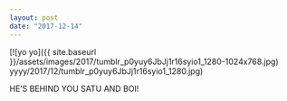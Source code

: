 ```yaml
---
layout: post
date: "2017-12-14"
---
```


[![yo yo]({{ site.baseurl }}/assets/images/2017/tumblr_p0yuy6JbJj1r16syio1_1280-1024x768.jpg) yyyy/2017/12/tumblr_p0yuy6JbJj1r16syio1_1280.jpg)

HE’S BEHIND YOU SATU AND BOI!
